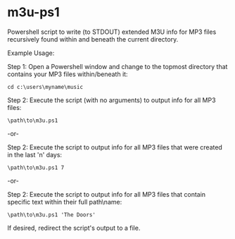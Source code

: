 # m3u-ps1
Powershell script to write (to STDOUT) extended M3U info for MP3 files recursively found within and beneath the current directory.

Example Usage:

Step 1: Open a Powershell window and change to the topmost directory that contains your MP3 files within/beneath it:

```
cd c:\users\myname\music
```

Step 2: Execute the script (with no arguments) to output info for all MP3 files:

`\path\to\m3u.ps1`

-or-

Step 2: Execute the script to output info for all MP3 files that were created in the last 'n' days:

`\path\to\m3u.ps1 7`

-or-

Step 2: Execute the script to output info for all MP3 files that contain specific text within their full path\name:

`\path\to\m3u.ps1 'The Doors'`

If desired, redirect the script's output to a file.
